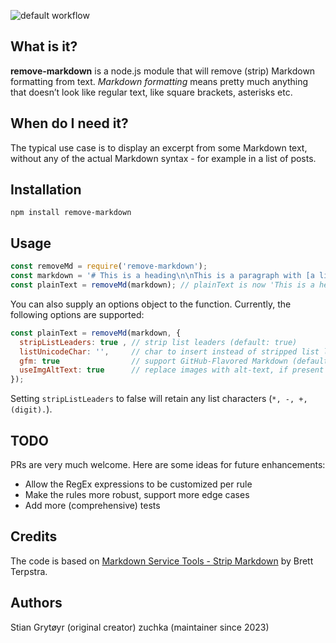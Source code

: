 ![default workflow](https://github.com/stiang/remove-markdown/actions/workflows/default.yaml/badge.svg)

## What is it?
**remove-markdown** is a node.js module that will remove (strip) Markdown formatting from text.
*Markdown formatting* means pretty much anything that doesn’t look like regular text, like square brackets, asterisks etc.

## When do I need it?
The typical use case is to display an excerpt from some Markdown text, without any of the actual Markdown syntax - for example in a list of posts.

## Installation

```
npm install remove-markdown
```

## Usage
```js
const removeMd = require('remove-markdown');
const markdown = '# This is a heading\n\nThis is a paragraph with [a link](http://www.disney.com/) in it.';
const plainText = removeMd(markdown); // plainText is now 'This is a heading\n\nThis is a paragraph with a link in it.'
```

You can also supply an options object to the function. Currently, the following options are supported:

```js
const plainText = removeMd(markdown, {
  stripListLeaders: true , // strip list leaders (default: true)
  listUnicodeChar: '',     // char to insert instead of stripped list leaders (default: '')
  gfm: true                // support GitHub-Flavored Markdown (default: true)
  useImgAltText: true      // replace images with alt-text, if present (default: true)
});
```

Setting `stripListLeaders` to false will retain any list characters (`*, -, +, (digit).`).

## TODO
PRs are very much welcome. Here are some ideas for future enhancements:

* Allow the RegEx expressions to be customized per rule
* Make the rules more robust, support more edge cases
* Add more (comprehensive) tests

## Credits
The code is based on [Markdown Service Tools - Strip Markdown](http://brettterpstra.com/2013/10/18/a-markdown-service-to-strip-markdown/) by Brett Terpstra.

## Authors
Stian Grytøyr (original creator)
zuchka (maintainer since 2023)

